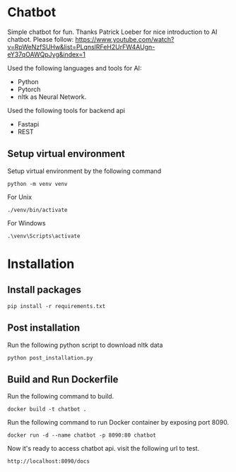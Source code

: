 # Chatbot
Simple chatbot for fun. Thanks Patrick Loeber for nice introduction to AI chatbot. 
Please follow: https://www.youtube.com/watch?v=RpWeNzfSUHw&list=PLqnslRFeH2UrFW4AUgn-eY37qOAWQpJyg&index=1

Used the following languages and tools for AI:
- Python
- Pytorch 
- nltk as Neural Network.

Used the following tools for backend api
- Fastapi
- REST

## Setup virtual environment
Setup virtual environment by the following command
```commandline
python -m venv venv
```

For Unix
```
./venv/bin/activate
```

For Windows
```
.\venv\Scripts\activate
```

# Installation

## Install packages
```commandline
pip install -r requirements.txt
```

## Post installation
Run the following python script to download nltk data
```commandline
python post_installation.py
```

## Build and Run Dockerfile
Run the following command to build.
```commandline
docker build -t chatbot .
```

Run the following command to run Docker container by exposing port 8090.
```commandline
docker run -d --name chatbot -p 8090:80 chatbot
```

Now it's ready to access chatbot api. visit the following url to test.
```
http://localhost:8090/docs
```
